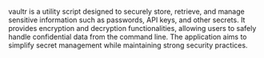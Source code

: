 vaultr is a utility script designed to securely store, retrieve, and manage sensitive information such as passwords, API keys, and other secrets. It provides encryption and decryption functionalities, allowing users to safely handle confidential data from the command line. The application aims to simplify secret management while maintaining strong security practices.

